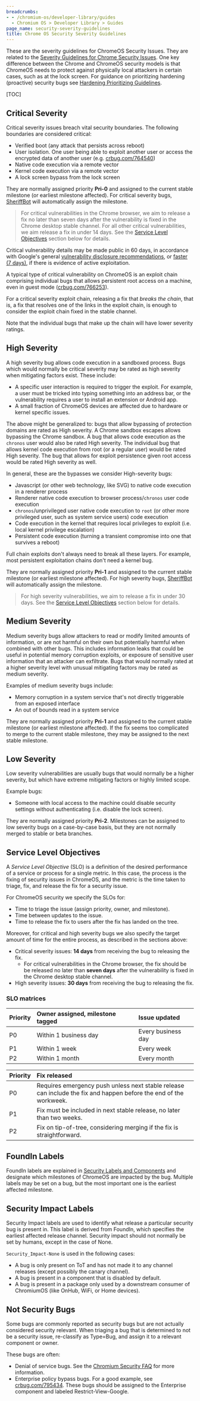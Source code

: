 ```yaml
---
breadcrumbs:
- - /chromium-os/developer-library/guides
  - Chromium OS > Developer Library > Guides
page_name: security-severity-guidelines
title: Chrome OS Security Severity Guidelines
---
```


These are the severity guidelines for ChromeOS Security Issues.
They are related to the [Severity Guidelines for Chrome Security Issues].
One key difference between the Chrome and ChromeOS security models is that
ChromeOS needs to protect against physically local attackers in certain cases,
such as at the lock screen. For guidance on prioritizing hardening (proactive)
security bugs see [Hardening Prioritizing Guidelines].

[TOC]

## Critical Severity

Critical severity issues breach vital security boundaries. The following
boundaries are considered critical:

*   Verified boot (any attack that persists across reboot)
*   User isolation. One user being able to exploit another user or
    access the encrypted data of another user (e.g. [crbug.com/764540])
*   Native code execution via a remote vector
*   Kernel code execution via a remote vector
*   A lock screen bypass from the lock screen

They are normally assigned priority **Pri-0** and assigned to the current
stable milestone (or earliest milestone affected). For critical severity
bugs, [SheriffBot] will automatically assign the milestone.

> For critical vulnerabilities in the Chrome browser, we aim to release a fix
> no later than seven days after the vulnerability is fixed in the Chrome
> desktop stable channel.
> For all other critical vulnerabilities, we aim release a fix in under 14 days.
> See the [Service Level Objectives] section below for details.

Critical vulnerability details may be made public in 60 days,
in accordance with Google's general [vulnerability disclosure recommendations],
or [faster (7 days)], if there is evidence of active exploitation.

A typical type of critical vulnerability on ChromeOS is
an exploit chain comprising individual bugs that allows
persistent root access on a machine, even in guest mode ([crbug.com/766253]).

For a critical severity exploit chain, releasing a fix that *breaks the chain*,
that is, a fix that resolves one of the links in the exploit chain, is enough
to consider the exploit chain fixed in the stable channel.

Note that the individual bugs that make up the chain will have lower
severity ratings.

## High Severity

A high severity bug allows code execution in a sandboxed process. Bugs
which would normally be critical severity may be rated as high severity
when mitigating factors exist. These include:

*   A specific user interaction is required to trigger the exploit.
    For example, a user must be tricked into typing something into an address
    bar, or the vulnerability requires a user to install an extension or
    Android app.
*   A small fraction of ChromeOS devices are affected due to hardware
    or kernel specific issues.

The above might be generalized to: bugs that allow bypassing of protection
domains are rated as High severity. A Chrome sandbox escapes allows
bypassing the Chrome sandbox. A bug that allows code execution as the
`chronos` user would also be rated High severity. The individual bug that
allows kernel code execution from root (or a regular user) would be rated
High severity. The bug that allows for exploit persistence given root
access would be rated High severity as well.

In general, these are the bypasses we consider High-severity bugs:

*   Javascript (or other web technology, like SVG) to native code execution in a
    renderer process
*   Renderer native code execution to browser process/`chronos` user code
    execution
*   `chronos`/unprivileged user native code execution to `root` (or other more
    privileged user, such as system service users) code execution
*   Code execution in the kernel that requires local privileges to exploit (i.e.
    local kernel privilege escalation)
*   Persistent code execution (turning a transient compromise into one that
    survives a reboot)

Full chain exploits don't always need to break all these layers. For example,
most persistent exploitation chains don't need a kernel bug.

They are normally assigned priority **Pri-1** and assigned to the current
stable milestone (or earliest milestone affected). For high severity bugs,
[SheriffBot] will automatically assign the milestone.

> For high severity vulnerabilities, we aim to release a fix in under 30 days.
> See the [Service Level Objectives] section below for details.

## Medium Severity

Medium severity bugs allow attackers to read or modify limited amounts of
information, or are not harmful on their own but potentially harmful when
combined with other bugs. This includes information leaks that could be
useful in potential memory corruption exploits, or exposure of sensitive
user information that an attacker can exfiltrate. Bugs that would normally
rated at a higher severity level with unusual mitigating factors may be
rated as medium severity.

Examples of medium severity bugs include:

*   Memory corruption in a system service that's not directly
    triggerable from an exposed interface
*   An out of bounds read in a system service

They are normally assigned priority **Pri-1** and assigned to the current
stable milestone (or earliest milestone affected). If the fix seems too
complicated to merge to the current stable milestone, they may be assigned
to the next stable milestone.

## Low Severity

Low severity vulnerabilities are usually bugs that would normally be a higher
severity, but which have extreme mitigating factors or highly limited scope.

Example bugs:

*   Someone with local access to the machine could disable security
    settings without authenticating (i.e. disable the lock screen).

They are normally assigned priority **Pri-2**. Milestones can be assigned
to low severity bugs on a case-by-case basis, but they are not normally
merged to stable or beta branches.

## Service Level Objectives

A *Service Level Objective* (SLO) is a definition of the desired performance of
a service or process for a single metric. In this case, the process is the
fixing of security issues in ChromeOS, and the metric is the time taken to
triage, fix, and release the fix for a security issue.

For ChromeOS security we specify the SLOs for:

*   Time to triage the issue (assign priority, owner, and milestone).
*   Time between updates to the issue.
*   Time to release the fix to users after the fix has landed on the tree.

Moreover, for critical and high severity bugs we also specify the target amount
of time for the entire process, as described in the sections above:

*   Critical severity issues: **14 days** from receiving the bug to releasing
    the fix.
    *   For critical vulnerabilities in the Chrome browser, the fix should be
        be released no later than **seven days** after the vulnerability is
        fixed in the Chrome desktop stable channel.
*   High severity issues: **30 days** from receiving the bug to releasing the
    fix.

### SLO matrices

| Priority | Owner assigned, milestone tagged | Issue updated |
| :--- | :--- | :--- |
| P0  | Within 1 business day | Every business day |
| P1  | Within 1 week | Every week  |
| P2  | Within 1 month | Every month |

| Priority | Fix released |
| :--- | :--- |
| P0  | Requires emergency push unless next stable release can include the fix and happen before the end of the workweek. |
| P1  | Fix must be included in next stable release, no later than two weeks. |
| P2  | Fix on tip-of-tree, considering merging if the fix is straightforward. |

## FoundIn Labels

FoundIn labels are explained in [Security Labels and Components] and designate
which milestones of ChromeOS are impacted by the bug. Multiple labels may be
set on a bug, but the most important one is the earliest affected milestone.

## Security Impact Labels

Security Impact labels are used to identify what release a particular
security bug is present in. This label is derived from FoundIn, which specifies
the earliest affected release channel. Security impact should not normally be
set by humans, except in the case of None.

`Security_Impact-None` is used in the following cases:

*   A bug is only present on ToT and has not made it to any channel
    releases (except possibly the canary channel).
*   A bug is present in a component that is disabled by default.
*   A bug is present in a package only used by a downstream consumer
    of ChromiumOS (like OnHub, WiFi, or Home devices).

## Not Security Bugs

Some bugs are commonly reported as security bugs but are not actually considered
security relevant. When triaging a bug that is determined to not be a security
issue, re-classify as Type=Bug, and assign it to a relevant component or owner.

These bugs are often:

*   Denial of service bugs. See the [Chromium Security FAQ] for more
    information.
*   Enterprise policy bypass bugs. For a good example, see [crbug.com/795434].
    These bugs should be assigned to the Enterprise component and labeled
    Restrict-View-Google.

[Severity Guidelines for Chrome Security Issues]: https://chromium.googlesource.com/chromium/src/+/HEAD/docs/security/severity-guidelines.md
[Hardening Prioritizing Guidelines]: (https://www.chromium.org/chromium-os/developer-library/reference/security/hardening-prioritizing-guidelines)
[crbug.com/764540]: https://crbug.com/764540
[SheriffBot]: https://www.chromium.org/issue-tracking/autotriage
[vulnerability disclosure recommendations]: https://security.googleblog.com/2010/07/rebooting-responsible-disclosure-focus.html
[faster (7 days)]: https://security.googleblog.com/2013/05/disclosure-timeline-for-vulnerabilities.html
[crbug.com/766253]: https://crbug.com/766253
[Chromium Security FAQ]: https://chromium.googlesource.com/chromium/src/+/HEAD/docs/security/faq.md#TOC-Are-denial-of-service-issues-considered-security-bugs-
[crbug.com/795434]: https://crbug.com/795434
[Service Level Objectives]: #service-level-objectives
[Security Labels and Components]: https://chromium.googlesource.com/chromium/src/+/HEAD/docs/security/security-labels.md#labels-relevant-for-any-type_bug_security

